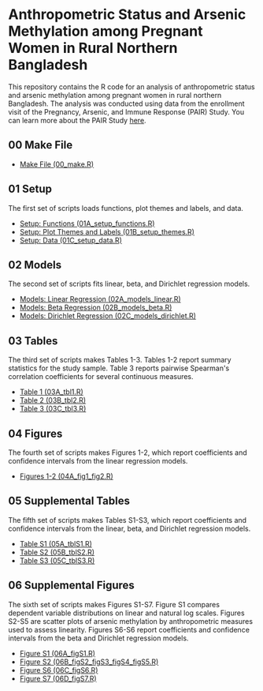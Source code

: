 # Anthropometric Status and Arsenic Methylation among Pregnant Women in Rural Northern Bangladesh

This repository contains the R code for an analysis of anthropometric status and arsenic methylation among pregnant women in rural northern Bangladesh. The analysis was conducted using data from the enrollment visit of the Pregnancy, Arsenic, and Immune Response (PAIR) Study. You can learn more about the PAIR Study [here](https://doi.org/10.1111/ppe.12949).

## 00 Make File

* [Make File (00_make.R)](00_make.R)

## 01 Setup

The first set of scripts loads functions, plot themes and labels, and data.

* [Setup: Functions (01A_setup_functions.R)](01A_setup_functions.R)
* [Setup: Plot Themes and Labels (01B_setup_themes.R)](01B_setup_themes.R)
* [Setup: Data (01C_setup_data.R)](01C_setup_data.R)

## 02 Models

The second set of scripts fits linear, beta, and Dirichlet regression models.

* [Models: Linear Regression (02A_models_linear.R)](02A_models_linear.R)
* [Models: Beta Regression (02B_models_beta.R)](02B_models_beta.R)
* [Models: Dirichlet Regression (02C_models_dirichlet.R)](02C_models_dirichlet.R)

## 03 Tables

The third set of scripts makes Tables 1-3. Tables 1-2 report summary statistics for the study sample. Table 3 reports pairwise Spearman's correlation coefficients for several continuous measures.

* [Table 1 (03A_tbl1.R)](03A_tbl1.R)
* [Table 2 (03B_tbl2.R)](03B_tbl2.R)
* [Table 3 (03C_tbl3.R)](03C_tbl3.R)

## 04 Figures

The fourth set of scripts makes Figures 1-2, which report coefficients and confidence intervals from the linear regression models.

* [Figures 1-2 (04A_fig1_fig2.R)](04A_fig1_fig2.R)

## 05 Supplemental Tables

The fifth set of scripts makes Tables S1-S3, which report coefficients and confidence intervals from the linear, beta, and Dirichlet regression models.

* [Table S1 (05A_tblS1.R)](05A_tblS1.R)
* [Table S2 (05B_tblS2.R)](05B_tblS2.R)
* [Table S3 (05C_tblS3.R)](05C_tblS3.R)

## 06 Supplemental Figures

The sixth set of scripts makes Figures S1-S7. Figure S1 compares dependent variable distributions on linear and natural log scales. Figures S2-S5 are scatter plots of arsenic methylation by anthropometric measures used to assess linearity. Figures S6-S6 report coefficients and confidence intervals from the beta and Dirichlet regression models.

* [Figure S1 (06A_figS1.R)](06A_figS1.R)
* [Figure S2 (06B_figS2_figS3_figS4_figS5.R)](06B_figS2_figS3_figS4_figS5.R)
* [Figure S6 (06C_figS6.R)](06C_figS6.R)
* [Figure S7 (06D_figS7.R)](06D_figS7.R)



